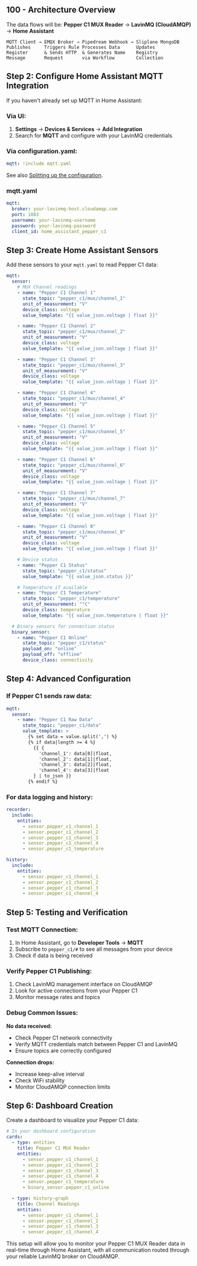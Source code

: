 ## 100 - Architecture Overview

The data flows will be:
**Pepper C1 MUX Reader** → **LavinMQ (CloudAMQP)** → **Home Assistant**

```
MQTT Client → EMQX Broker → Pipedream Webhook → Sliplane MongoDB
Publishes     Triggers Rule Processes Data      Updates
Register      & Sends HTTP  & Generates Name    Registry
Message       Request       via Workflow        Collection
```

## Step 2: Configure Home Assistant MQTT Integration

If you haven't already set up MQTT in Home Assistant:

### Via UI:
1. **Settings** → **Devices & Services** → **Add Integration** 
2. Search for **MQTT** and configure with your LavinMQ credentials

### Via configuration.yaml:
```yaml
mqtt: !include mqtt.yaml
```

See also [Splitting up the configuration](https://www.home-assistant.io/docs/configuration/splitting_configuration/).

### mqtt.yaml
```yaml
mqtt:
  broker: your-lavinmq-host.cloudamqp.com
  port: 1883
  username: your-lavinmq-username
  password: your-lavinmq-password
  client_id: home_assistant_pepper_c1
```

## Step 3: Create Home Assistant Sensors

Add these sensors to your `mqtt.yaml` to read Pepper C1 data:

```yaml
mqtt:
  sensor:
    # MUX Channel readings
    - name: "Pepper C1 Channel 1"
      state_topic: "pepper_c1/mux/channel_1"
      unit_of_measurement: "V"
      device_class: voltage
      value_template: "{{ value_json.voltage | float }}"

    - name: "Pepper C1 Channel 2"
      state_topic: "pepper_c1/mux/channel_2"
      unit_of_measurement: "V"
      device_class: voltage
      value_template: "{{ value_json.voltage | float }}"

    - name: "Pepper C1 Channel 3"
      state_topic: "pepper_c1/mux/channel_3"
      unit_of_measurement: "V"
      device_class: voltage
      value_template: "{{ value_json.voltage | float }}"

    - name: "Pepper C1 Channel 4"
      state_topic: "pepper_c1/mux/channel_4"
      unit_of_measurement: "V"
      device_class: voltage
      value_template: "{{ value_json.voltage | float }}"

    - name: "Pepper C1 Channel 5"
      state_topic: "pepper_c1/mux/channel_5"
      unit_of_measurement: "V"
      device_class: voltage
      value_template: "{{ value_json.voltage | float }}"

    - name: "Pepper C1 Channel 6"
      state_topic: "pepper_c1/mux/channel_6"
      unit_of_measurement: "V"
      device_class: voltage
      value_template: "{{ value_json.voltage | float }}"

    - name: "Pepper C1 Channel 7"
      state_topic: "pepper_c1/mux/channel_7"
      unit_of_measurement: "V"
      device_class: voltage
      value_template: "{{ value_json.voltage | float }}"

    - name: "Pepper C1 Channel 8"
      state_topic: "pepper_c1/mux/channel_8"
      unit_of_measurement: "V"
      device_class: voltage
      value_template: "{{ value_json.voltage | float }}"

    # Device status
    - name: "Pepper C1 Status"
      state_topic: "pepper_c1/status"
      value_template: "{{ value_json.status }}"

    # Temperature if available
    - name: "Pepper C1 Temperature"
      state_topic: "pepper_c1/temperature"
      unit_of_measurement: "°C"
      device_class: temperature
      value_template: "{{ value_json.temperature | float }}"

  # Binary sensors for connection status
  binary_sensor:
    - name: "Pepper C1 Online"
      state_topic: "pepper_c1/status"
      payload_on: "online"
      payload_off: "offline"
      device_class: connectivity
```

## Step 4: Advanced Configuration

### If Pepper C1 sends raw data:
```yaml
mqtt:
  sensor:
    - name: "Pepper C1 Raw Data"
      state_topic: "pepper_c1/data"
      value_template: >
        {% set data = value.split(',') %}
        {% if data|length >= 4 %}
          {{ {
            'channel_1': data[0]|float,
            'channel_2': data[1]|float,
            'channel_3': data[2]|float,
            'channel_4': data[3]|float
          } | to_json }}
        {% endif %}
```

### For data logging and history:
```yaml
recorder:
  include:
    entities:
      - sensor.pepper_c1_channel_1
      - sensor.pepper_c1_channel_2
      - sensor.pepper_c1_channel_3
      - sensor.pepper_c1_channel_4
      - sensor.pepper_c1_temperature

history:
  include:
    entities:
      - sensor.pepper_c1_channel_1
      - sensor.pepper_c1_channel_2
      - sensor.pepper_c1_channel_3
      - sensor.pepper_c1_channel_4
```

## Step 5: Testing and Verification

### Test MQTT Connection:
1. In Home Assistant, go to **Developer Tools** → **MQTT** 
2. Subscribe to `pepper_c1/#` to see all messages from your device 
3. Check if data is being received

### Verify Pepper C1 Publishing:
1. Check LavinMQ management interface on CloudAMQP 
2. Look for active connections from your Pepper C1 
3. Monitor message rates and topics

### Debug Common Issues:

**No data received:**
- Check Pepper C1 network connectivity
- Verify MQTT credentials match between Pepper C1 and LavinMQ
- Ensure topics are correctly configured

**Connection drops:**
- Increase keep-alive interval
- Check WiFi stability
- Monitor CloudAMQP connection limits

## Step 6: Dashboard Creation

Create a dashboard to visualize your Pepper C1 data:

```yaml
# In your dashboard configuration
cards:
  - type: entities
    title: Pepper C1 MUX Reader
    entities:
      - sensor.pepper_c1_channel_1
      - sensor.pepper_c1_channel_2
      - sensor.pepper_c1_channel_3
      - sensor.pepper_c1_channel_4
      - sensor.pepper_c1_temperature
      - binary_sensor.pepper_c1_online

  - type: history-graph
    title: Channel Readings
    entities:
      - sensor.pepper_c1_channel_1
      - sensor.pepper_c1_channel_2
      - sensor.pepper_c1_channel_3
      - sensor.pepper_c1_channel_4
```

This setup will allow you to monitor your Pepper C1 MUX Reader data in real-time through Home Assistant, with all communication routed through your reliable LavinMQ broker on CloudAMQP.

